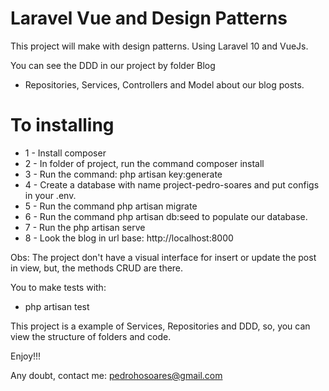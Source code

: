 
# Laravel Vue and Design Patterns

This project will make with design patterns. Using Laravel 10 and VueJs.

You can see the DDD in our project by folder Blog

- Repositories, Services, Controllers and Model about our blog posts.

# To installing
- 1 - Install composer
- 2 - In folder of project, run the command composer install
- 3 - Run the command: php artisan key:generate
- 4 - Create a database with name project-pedro-soares and put configs in your .env.
- 5 - Run the command php artisan migrate
- 6 - Run the command php artisan db:seed to populate our database.
- 7 - Run the php artisan serve
- 8 - Look the blog in url base: http://localhost:8000

Obs: The project don't have a visual interface for insert or update the post in view, but, the methods CRUD are there.

You to make tests with:
- php artisan test

This project is a example of Services, Repositories and DDD, so, you can view the structure of folders and code.

Enjoy!!!

Any doubt, contact me: pedrohosoares@gmail.com



